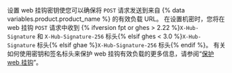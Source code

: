 设置 web 挂钩密钥使您可以确保将 `POST` 请求发送到来自 {% data variables.product.product_name %} 的有效负载 URL。 在设置机密时，您将在 web 挂钩 `POST` 请求中收到 {% ifversion fpt or ghes > 2.22 %}`X-Hub-Signature` 和 `X-Hub-Signature-256` 标头{% elsif ghes < 3.0 %}`X-Hub-Signature` 标头{% elsif ghae %}`X-Hub-Signature-256` 标头{% endif %}。 有关如何使用密钥和签名标头来保护 web 挂钩有效负载的更多信息，请参阅“[保护 web 挂钩](/webhooks/securing/)”。
